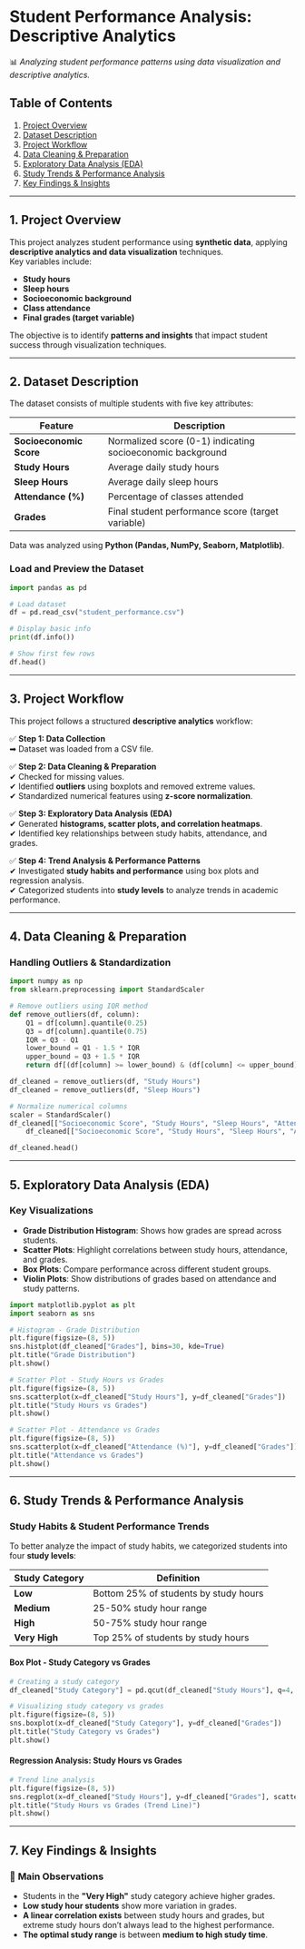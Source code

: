 # **Student Performance Analysis: Descriptive Analytics**
📊 *Analyzing student performance patterns using data visualization and descriptive analytics.*

## **Table of Contents**
1. [Project Overview](#project-overview)
2. [Dataset Description](#dataset-description)
3. [Project Workflow](#project-workflow)
4. [Data Cleaning & Preparation](#data-cleaning--preparation)
5. [Exploratory Data Analysis (EDA)](#exploratory-data-analysis-eda)
6. [Study Trends & Performance Analysis](#study-trends--performance-analysis)
7. [Key Findings & Insights](#key-findings--insights)

---

## **1. Project Overview**
This project analyzes student performance using **synthetic data**, applying **descriptive analytics and data visualization** techniques.  
Key variables include:
- **Study hours**
- **Sleep hours**
- **Socioeconomic background**
- **Class attendance**
- **Final grades (target variable)**

The objective is to identify **patterns and insights** that impact student success through visualization techniques.

---

## **2. Dataset Description**
The dataset consists of multiple students with five key attributes:

| Feature | Description |
|---------|------------|
| **Socioeconomic Score** | Normalized score (0-1) indicating socioeconomic background |
| **Study Hours** | Average daily study hours |
| **Sleep Hours** | Average daily sleep hours |
| **Attendance (%)** | Percentage of classes attended |
| **Grades** | Final student performance score (target variable) |

Data was analyzed using **Python (Pandas, NumPy, Seaborn, Matplotlib)**.

### **Load and Preview the Dataset**
```python
import pandas as pd

# Load dataset
df = pd.read_csv("student_performance.csv")

# Display basic info
print(df.info())

# Show first few rows
df.head()
```

---

## **3. Project Workflow**
This project follows a structured **descriptive analytics** workflow:

✅ **Step 1: Data Collection**  
➡ Dataset was loaded from a CSV file.

✅ **Step 2: Data Cleaning & Preparation**  
✔ Checked for missing values.  
✔ Identified **outliers** using boxplots and removed extreme values.  
✔ Standardized numerical features using **z-score normalization**.

✅ **Step 3: Exploratory Data Analysis (EDA)**  
✔ Generated **histograms, scatter plots, and correlation heatmaps**.  
✔ Identified key relationships between study habits, attendance, and grades.  

✅ **Step 4: Trend Analysis & Performance Patterns**  
✔ Investigated **study habits and performance** using box plots and regression analysis.  
✔ Categorized students into **study levels** to analyze trends in academic performance.

---

## **4. Data Cleaning & Preparation**
### **Handling Outliers & Standardization**
```python
import numpy as np
from sklearn.preprocessing import StandardScaler

# Remove outliers using IQR method
def remove_outliers(df, column):
    Q1 = df[column].quantile(0.25)
    Q3 = df[column].quantile(0.75)
    IQR = Q3 - Q1
    lower_bound = Q1 - 1.5 * IQR
    upper_bound = Q3 + 1.5 * IQR
    return df[(df[column] >= lower_bound) & (df[column] <= upper_bound)]

df_cleaned = remove_outliers(df, "Study Hours")
df_cleaned = remove_outliers(df, "Sleep Hours")

# Normalize numerical columns
scaler = StandardScaler()
df_cleaned[["Socioeconomic Score", "Study Hours", "Sleep Hours", "Attendance (%)"]] = scaler.fit_transform(
    df_cleaned[["Socioeconomic Score", "Study Hours", "Sleep Hours", "Attendance (%)"]])

df_cleaned.head()
```

---

## **5. Exploratory Data Analysis (EDA)**
### **Key Visualizations**
- **Grade Distribution Histogram**: Shows how grades are spread across students.
- **Scatter Plots**: Highlight correlations between study hours, attendance, and grades.
- **Box Plots**: Compare performance across different student groups.
- **Violin Plots**: Show distributions of grades based on attendance and study patterns.

```python
import matplotlib.pyplot as plt
import seaborn as sns

# Histogram - Grade Distribution
plt.figure(figsize=(8, 5))
sns.histplot(df_cleaned["Grades"], bins=30, kde=True)
plt.title("Grade Distribution")
plt.show()

# Scatter Plot - Study Hours vs Grades
plt.figure(figsize=(8, 5))
sns.scatterplot(x=df_cleaned["Study Hours"], y=df_cleaned["Grades"])
plt.title("Study Hours vs Grades")
plt.show()

# Scatter Plot - Attendance vs Grades
plt.figure(figsize=(8, 5))
sns.scatterplot(x=df_cleaned["Attendance (%)"], y=df_cleaned["Grades"])
plt.title("Attendance vs Grades")
plt.show()
```

---

## **6. Study Trends & Performance Analysis**
### **Study Habits & Student Performance Trends**
To better analyze the impact of study habits, we categorized students into four **study levels**:

| Study Category | Definition |
|---------------|------------|
| **Low** | Bottom 25% of students by study hours |
| **Medium** | 25-50% study hour range |
| **High** | 50-75% study hour range |
| **Very High** | Top 25% of students by study hours |

#### **Box Plot - Study Category vs Grades**
```python
# Creating a study category
df_cleaned["Study Category"] = pd.qcut(df_cleaned["Study Hours"], q=4, labels=["Low", "Medium", "High", "Very High"])

# Visualizing study category vs grades
plt.figure(figsize=(8, 5))
sns.boxplot(x=df_cleaned["Study Category"], y=df_cleaned["Grades"])
plt.title("Study Category vs Grades")
plt.show()
```

#### **Regression Analysis: Study Hours vs Grades**
```python
# Trend line analysis
plt.figure(figsize=(8, 5))
sns.regplot(x=df_cleaned["Study Hours"], y=df_cleaned["Grades"], scatter_kws={"alpha":0.3})
plt.title("Study Hours vs Grades (Trend Line)")
plt.show()
```

---

## **7. Key Findings & Insights**
### 🔹 **Main Observations**
- Students in the **"Very High"** study category achieve higher grades.
- **Low study hour students** show more variation in grades.
- **A linear correlation exists** between study hours and grades, but extreme study hours don’t always lead to the highest performance.
- **The optimal study range** is between **medium to high study time**.
